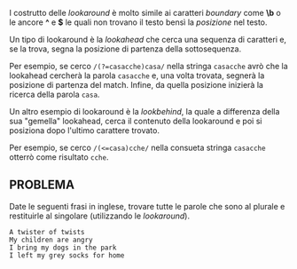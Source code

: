 I costrutto delle _lookaround_ è molto simile ai caratteri _boundary_ come **\b** o le ancore **^** e **$** le quali non trovano il testo bensì la _posizione_ nel testo.

Un tipo di lookaround è la _lookahead_ che cerca una sequenza di caratteri e, se la trova, segna la posizione di partenza della sottosequenza.

Per esempio, se cerco `/(?=casacche)casa/` nella stringa `casacche` avrò che la lookahead cercherà la parola `casacche` e, una volta trovata, segnerà la posizione di partenza del match.
Infine, da quella posizione inizierà la ricerca della parola `casa`.

Un altro esempio di lookaround è la _lookbehind_, la quale a differenza della sua "gemella" lookahead, cerca il contenuto della lookaround e poi si posiziona dopo l'ultimo carattere trovato.

Per esempio, se cerco `/(<=casa)cche/` nella consueta stringa `casacche` otterrò come risultato `cche`.

## PROBLEMA
Date le seguenti frasi in inglese, trovare tutte le parole che sono al plurale e restituirle al singolare (utilizzando le _lookaround_).

```
A twister of twists
My children are angry
I bring my dogs in the park
I left my grey socks for home
```
